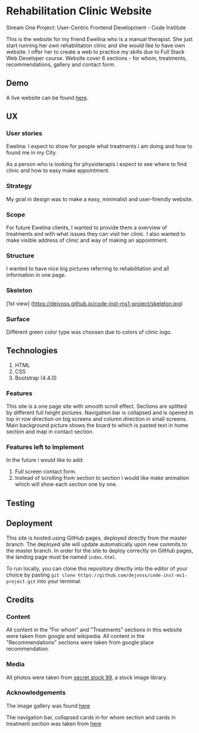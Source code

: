 # Rehabilitation Clinic Website
Stream One Project: User-Centric Frontend Development - Code Institute

This is the website for my friend Ewelina who is a manual therapist. She just start running her own rehabilitation clinic and she would like to have own website. I offer her to create a web to practice my skills due to Full Stack Web Developer course.
Website cover 6 sections - for whom, treatments, recommendations, gallery and contact form.

## Demo
 A live website can be found [here](https://dejvoss.github.io/code-inst-ms1-project/).

## UX

### User stories

Ewelina: I expect to show for people what treatments i am doing and how to found me in my City.

As a person who is looking for physioterapis i expect to see where to find clinic and how to easy make appointment.

### Strategy
My goal in design was to make a easy, minimalist and user-firendly website.

### Scope
For future Ewelina clients, I wanted to provide them a overview of treatments and with what issues they can visit her clinic. I also wanted to make visible address of clinic and way of making an appointment.

### Structure
I wanted to have nice big pictures referring to rehabilitation and all information in one page.

### Skeleton
[1st view] (https://dejvoss.github.io/code-inst-ms1-project/skeleton.jpg)

### Surface
Different green color type was choosen due to colors of clinic logo.

## Technologies
1. HTML
2. CSS
3. Bootstrap (4.4.0)

### Features
This site is a one page site with smooth scroll effect. Sections are splitted by different full height pictures. Navigation bar is collapsed and is opened in top in row direction on big screens and column direction in small screens. Main background picture shows the board to which is pasted text in home section and map in contact section.

### Features left to Implement
In the future i would like to add:
1. Full screen contact form.
2. Instead of scrolling from section to section i would like make animation which will show each section one by one.

## Testing




## Deployment
This site is hosted using GitHub pages, deployed directly from the master branch. The deployed site will update automatically upon new commits to the master branch. In order for the site to deploy correctly on GitHub pages, the landing page must be named `index.html`.

To run locally, you can clone this repository directly into the editor of your choice by pasting `git clone https://github.com/dejvoss/code-inst-ms1-project.git` into your terminal.

## Credits

### Content
All content in the "For whom" and "Treatments" sections in this website were taken from google and wikipedia. 
All content in the "Recommendations" sections were taken from google place recommendation.

### Media
All photos were taken from [secret stock 99](https://shop.stockphotosecrets.com/), a stock image library.

### Acknowledgements
The image gallery was found [here](https://www.w3schools.com/css/css_image_gallery.asp)

The navigation bar, collapsed cards in for whom section and cards in treatment section was taken from [here](https://getbootstrap.com/docs/4.4/getting-started/introduction/)




